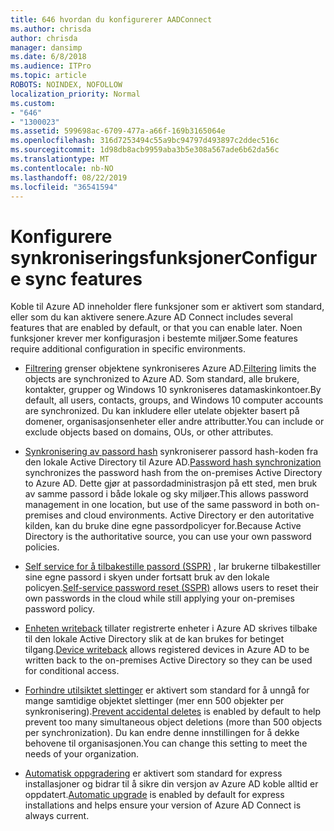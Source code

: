 ```yaml
---
title: 646 hvordan du konfigurerer AADConnect
ms.author: chrisda
author: chrisda
manager: dansimp
ms.date: 6/8/2018
ms.audience: ITPro
ms.topic: article
ROBOTS: NOINDEX, NOFOLLOW
localization_priority: Normal
ms.custom:
- "646"
- "1300023"
ms.assetid: 599698ac-6709-477a-a66f-169b3165064e
ms.openlocfilehash: 316d7253494c55a9bc94797d493897c2ddec516c
ms.sourcegitcommit: 1d98db8acb9959aba3b5e308a567ade6b62da56c
ms.translationtype: MT
ms.contentlocale: nb-NO
ms.lasthandoff: 08/22/2019
ms.locfileid: "36541594"
---
```

# <a name="configure-sync-features"></a><span data-ttu-id="37036-102">Konfigurere synkroniseringsfunksjoner</span><span class="sxs-lookup"><span data-stu-id="37036-102">Configure sync features</span></span>

<span data-ttu-id="37036-103">Koble til Azure AD inneholder flere funksjoner som er aktivert som standard, eller som du kan aktivere senere.</span><span class="sxs-lookup"><span data-stu-id="37036-103">Azure AD Connect includes several features that are enabled by default, or that you can enable later.</span></span> <span data-ttu-id="37036-104">Noen funksjoner krever mer konfigurasjon i bestemte miljøer.</span><span class="sxs-lookup"><span data-stu-id="37036-104">Some features require additional configuration in specific environments.</span></span>

- <span data-ttu-id="37036-105">[Filtrering](https://docs.microsoft.com/azure/active-directory/connect/active-directory-aadconnectsync-configure-filtering) grenser objektene synkroniseres Azure AD.</span><span class="sxs-lookup"><span data-stu-id="37036-105">[Filtering](https://docs.microsoft.com/azure/active-directory/connect/active-directory-aadconnectsync-configure-filtering) limits the objects are synchronized to Azure AD.</span></span> <span data-ttu-id="37036-106">Som standard, alle brukere, kontakter, grupper og Windows 10 synkroniseres datamaskinkontoer.</span><span class="sxs-lookup"><span data-stu-id="37036-106">By default, all users, contacts, groups, and Windows 10 computer accounts are synchronized.</span></span> <span data-ttu-id="37036-107">Du kan inkludere eller utelate objekter basert på domener, organisasjonsenheter eller andre attributter.</span><span class="sxs-lookup"><span data-stu-id="37036-107">You can include or exclude objects based on domains, OUs, or other attributes.</span></span>

- <span data-ttu-id="37036-108">[Synkronisering av passord hash](https://docs.microsoft.com/azure/active-directory/connect/active-directory-aadconnectsync-implement-password-hash-synchronization) synkroniserer passord hash-koden fra den lokale Active Directory til Azure AD.</span><span class="sxs-lookup"><span data-stu-id="37036-108">[Password hash synchronization](https://docs.microsoft.com/azure/active-directory/connect/active-directory-aadconnectsync-implement-password-hash-synchronization) synchronizes the password hash from the on-premises Active Directory to Azure AD.</span></span> <span data-ttu-id="37036-109">Dette gjør at passordadministrasjon på ett sted, men bruk av samme passord i både lokale og sky miljøer.</span><span class="sxs-lookup"><span data-stu-id="37036-109">This allows password management in one location, but use of the same password in both on-premises and cloud environments.</span></span> <span data-ttu-id="37036-110">Active Directory er den autoritative kilden, kan du bruke dine egne passordpolicyer for.</span><span class="sxs-lookup"><span data-stu-id="37036-110">Because Active Directory is the authoritative source, you can use your own password policies.</span></span>

- <span data-ttu-id="37036-111">[Self service for å tilbakestille passord (SSPR)](https://docs.microsoft.com/azure/active-directory/authentication/quickstart-sspr) , lar brukerne tilbakestiller sine egne passord i skyen under fortsatt bruk av den lokale policyen.</span><span class="sxs-lookup"><span data-stu-id="37036-111">[Self-service password reset (SSPR)](https://docs.microsoft.com/azure/active-directory/authentication/quickstart-sspr) allows users to reset their own passwords in the cloud while still applying your on-premises password policy.</span></span>

- <span data-ttu-id="37036-112">[Enheten writeback](https://docs.microsoft.com/azure/active-directory/connect/active-directory-aadconnect-feature-device-writeback) tillater registrerte enheter i Azure AD skrives tilbake til den lokale Active Directory slik at de kan brukes for betinget tilgang.</span><span class="sxs-lookup"><span data-stu-id="37036-112">[Device writeback](https://docs.microsoft.com/azure/active-directory/connect/active-directory-aadconnect-feature-device-writeback) allows registered devices in Azure AD to be written back to the on-premises Active Directory so they can be used for conditional access.</span></span>

- <span data-ttu-id="37036-113">[Forhindre utilsiktet slettinger](https://docs.microsoft.com/azure/active-directory/connect/active-directory-aadconnectsync-feature-prevent-accidental-deletes) er aktivert som standard for å unngå for mange samtidige objektet slettinger (mer enn 500 objekter per synkronisering).</span><span class="sxs-lookup"><span data-stu-id="37036-113">[Prevent accidental deletes](https://docs.microsoft.com/azure/active-directory/connect/active-directory-aadconnectsync-feature-prevent-accidental-deletes) is enabled by default to help prevent too many simultaneous object deletions (more than 500 objects per synchronization).</span></span> <span data-ttu-id="37036-114">Du kan endre denne innstillingen for å dekke behovene til organisasjonen.</span><span class="sxs-lookup"><span data-stu-id="37036-114">You can change this setting to meet the needs of your organization.</span></span>

- <span data-ttu-id="37036-115">[Automatisk oppgradering](https://docs.microsoft.com/azure/active-directory/connect/active-directory-aadconnect-feature-automatic-upgrade) er aktivert som standard for express installasjoner og bidrar til å sikre din versjon av Azure AD koble alltid er oppdatert.</span><span class="sxs-lookup"><span data-stu-id="37036-115">[Automatic upgrade](https://docs.microsoft.com/azure/active-directory/connect/active-directory-aadconnect-feature-automatic-upgrade) is enabled by default for express installations and helps ensure your version of Azure AD Connect is always current.</span></span>
